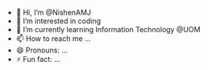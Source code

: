 - 👋 Hi, I’m @NishenAMJ
- 👀 I’m interested in coding
- 🌱 I’m currently learning Information Technology @UOM
- 📫 How to reach me ...
- 😄 Pronouns: ...
- ⚡ Fun fact: ...


